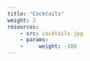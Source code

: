 ```yaml
---
title: "Cocktails"
weight: 2
resources:
    - src: cocktails.jpg
    - params:
    -     weight: -100
---
```

